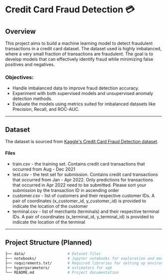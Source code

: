 # Credit Card Fraud Detection 💳

## Overview
This project aims to build a machine learning model to detect fraudulent transactions in a credit card dataset. The dataset used is highly imbalanced, where a very small fraction of transactions are fraudulent. The goal is to develop models that can effectively identify fraud while minimizing false positives and negatives.

### Objectives:
- Handle imbalanced data to improve fraud detection accuracy.
- Experiment with both supervised models and unsupervised anomaly detection methods.
- Evaluate the models using metrics suited for imbalanced datasets like Precision, Recall, and ROC-AUC.

---

## Dataset
The dataset is sourced from [Kaggle's Credit Card Fraud Detection dataset](https://www.kaggle.com/competitions/nus-fintech-recruitment). 

#### Files
- train.csv - the training set. Contains credit card transactions that occurred from Aug - Dec 2021 
- test.csv - the test set for submission. Contains credit card transactions that occurred from Jan - Apr 2022. Only predictions for transactions that occurred in Apr 2022 need to be submitted. Please sort your submission by the transaction ID in ascending order 
- customer.csv - list of customers and their respective customer IDs. A pair of coordinates (x_customer_id, y_customer_id) is provided to indicate the location of the customer 
- terminal.csv - list of merchants (terminals) and their respective terminal IDs. A pair of coordinates (x_terminal_id, y_terminal_id) is provided to indicate the location of the terminal 

---

## Project Structure (Planned)

```bash
├── data/                   # Dataset files
├── notebooks/              # Jupyter notebooks for exploration and modeling
├── requirements.txt/       # Required libraries for setting up environment
├── hyperparameters/        # estimators for xgb
└── README.md               # Project documentation
